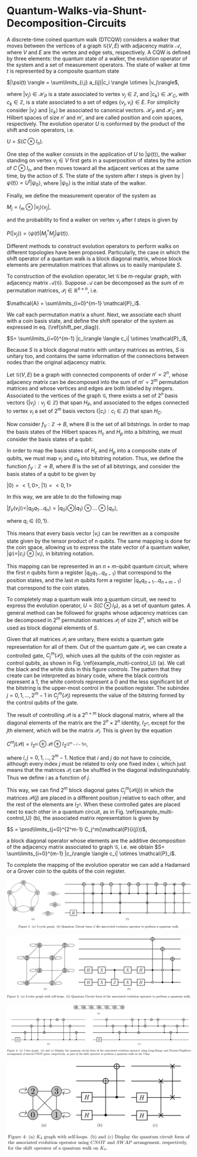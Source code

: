 # Quantum-Walks-via-Shunt-Decomposition-Circuits

A discrete-time coined quantum walk (DTCQW) considers a walker that moves between the vertices of a graph $\mathcal{G}(V,E)$ with adjacency matrix $\mathcal{A}$, where $V$ and $E$ are the vertex and edge sets, respectively. A CQW is defined by three elements: the quantum state of a walker, the evolution operator of the system and a set of measurement operators. The state of walker at time $t$ is represented by a composite quantum state 

$|\psi(t) \rangle = \sum\limits_{i,j} a_{ij}|c_i \rangle \otimes |v_j\rangle$,

where $|v_j\rangle \in \mathcal{H}_P$ is a state associated to vertex $v_j \in \mathbb{Z}$, and $|c_k\rangle \in \mathcal{H}_C$, with $c_k \in \mathbb{Z}$, is a state associated to a set of edges $\{v_j,v_i\} \in E$. For simplicity consider $|v_j\rangle$ and $|c_k\rangle$ be associated to canonical vectors. $\mathcal{H}_P$ and $\mathcal{H}_C$ are Hilbert spaces of size $n'$ and $m'$, and are called position and coin spaces, respectively. The evolution operator $U$ is conformed by the product of the shift and coin operators, i.e.

$U=S(C\otimes I_{n})$.

One step of the walker consists in the application of $U$ to $|\psi(t)\rangle$, the walker standing on vertex $v_j \in V$ first gets in a superposition of states by the action of $C\otimes I_{n}$, and then moves toward all the adjacent vertices at the same time, by the action of $S$. The state of the system after $t$ steps is given by $|\psi(t)\rangle = U^t |\psi_0 \rangle$, where $|\psi_0 \rangle$ is the initial state of the walker. 

Finally, we define the measurement operator of the system as 

$M_j = I_{m} \otimes |v_j\rangle \langle v_j|$,

and the probability to find a walker on vertex $v_j$ after $t$ steps is given by

$P(|v_j\rangle) = \langle \psi(t)|M_j^{\dagger}M_j|\psi(t) \rangle$.

Different methods to construct evolution operators to perform walks on different topologies have been proposed. Particularly, the case in which the shift operator of a quantum walk is a block diagonal matrix, whose block elements are permutation matrices that allows us to easily manipulate $S$.

To construction of the evolution operator, let $\mathcal{G}$ be $m$-regular graph, with adjacency matrix $\mathcal{A}(\mathcal{G})$. Suppose $\mathcal{A}$ can be decomposed as the sum of $m$ permutation matrices, $\mathcal{P}_i \in \mathbb{R}^{n \times n}$, i.e.

$\mathcal{A} = \sum\limits_{i=0}^{m-1} \mathcal{P}_i$.

We call each permutation matrix a $shunt$. Next, we associate each shunt with a coin basis state, and define the shift operator of the system as expressed in eq. (\ref{shift_per_diag}). 

$S= \sum\limits_{i=0}^{m-1} |c_i\rangle \langle c_i| \otimes \mathcal{P}_i$,

Because $S$ is a block diagonal matrix with unitary matrices as entries, $S$ is unitary too, and contains the same information of the connections between nodes than the original adjacency matrix.


Let $\mathcal{G}(V,E)$ be a graph with connected components of order $n'=2^n$, whose adjacency matrix can be decomposed into the sum of $m'=2^m$ permutation matrices and whose vertices and edges are both labeled by integers. Associated to the vertices of the graph $\mathcal{G}$, there exists a set of $2^n$ basis vectors $\{|v_j \rangle: v_j \in \mathbb{Z}\}$ that span $H_P$, and associated to the edges connected to vertex $v_i$ a set of $2^m$ basis vectors $\{|c_i \rangle: c_i \in \mathbb{Z}\}$ that span $H_C$.

Now consider $f_V: \mathbb{Z} \rightarrow B$, where $B$ is the set of all bitstrings. In order to map the basis states of the Hilbert spaces $H_c$ and $H_p$ into a bitstring, we must consider the basis states of a qubit:


In order to map the basis states of $H_c$ and $H_p$ into a composite state of qubits, we must map $v_j$ and $c_k$ into bitstring notation. Thus, we define the function $f_V: \mathbb{Z} \rightarrow B$, where $B$ is the set of all bitstrings, and consider the basis states of a qubit to be given by

$|0\rangle = <1,0>$, $|1\rangle = <0,1>$

In this way, we are able to do the following map

$|f_V(v_i) \rangle = |q_0q_1\dots q_n\rangle = |q_0 \rangle \otimes |q_1 \rangle \otimes \dots \otimes |q_n\rangle$,

where $q_i \in \{0,1\}$.

This means that every basis vector $|v_i\rangle$ can be rewritten as a composite state given by the tensor product of $n$ qubits. The same mapping is done for the coin space, allowing us to express the state vector of a quantum walker, $|\psi \rangle = |c_i\rangle \otimes |v_i \rangle$, in bitstring notation. 

This mapping can be represented in an $n+m$-qubit quantum circuit, where the first $n$ qubits form a register $|q_0 q_1 \dots q_{n-1} \rangle$ that correspond to the position states, and the last $m$ qubits form a register $|q_{n} q_{n+1} \dots q_{n+m-1} \rangle$ that correspond to the coin states.

To completely map a quantum walk into a quantum circuit, we need to express the evolution operator, $U=S(C \otimes I_P)$, as a set of quantum gates. A general method can be followed for graphs whose adjacency matrices can be decomposed in $2^m$ permutation matrices $\mathcal{P}_i$ of size $2^n$, which will be used as block diagonal elements of $S$.


Given that all matrices $\mathcal{P}_i$ are unitary, there exists a quantum gate representation for all of them. Out of the quantum gate $\mathcal{P}_i$, we can create a controlled gate, $C^{m}_j(\mathcal{P}_i)$, which uses all the qubits of the coin register as control qubits, as shown in Fig. \ref{example_multi-control_U} (a). We call the black and the white dots in this figure $controls$. The pattern that they create can be interpreted as binary code, where the black controls represent a 1, the white controls represent a 0 and the less significant bit of the bitstring is the upper-most control in the position register. The subindex $j = 0,1, \dots, 2^m-1$ in $C^{m}_j(\mathcal{P}_i)$ represents the value of the bitstring formed by the control qubits of the gate. 


The result of controlling $\mathcal{P}i$ is a $2^{n+m}$ block diagonal matrix, where all the diagonal elements of the matrix are the $2^n \times 2^n$ identity, $I_{2^n}$, except for the $j$th element, which will be the matrix $\mathcal{P}_i$. This is given by the equation

$C^{m}j(\mathcal{P}i) = I_{2^{in}} \oplus \mathcal{P}{i}\oplus I_{2^{(2^m-i-1)n}}$,

where $i,j = 0,1, \dots, 2^{m}-1$. Notice that $i$ and $j$ do not have to coincide, although every index $j$ must be related to only one fixed index $i$, which just means that the matrices $\mathcal{P}_i$ can be shuffled in the diagonal indistinguishably. Thus we define $i$ as a function of $j$.

This way, we can find $2^m$ block diagonal gates $C^m_j(\mathcal{P}{i(j)})$ in which the matrices $\mathcal{P}{i(j)}$ are placed in a different position $j$ relative to each other, and the rest of the elements are $I_{2^n}$. When these controlled gates are placed next to each other in a quantum circuit, as in Fig. \ref{example_multi-control_U} (b), the associated matrix representation is given by

$S = \prod\limits_{j=0}^{2^m-1} C_j^m(\mathcal{P}{i(j)})$,

a block diagonal operator whose elements are the additive decomposition of the adjacency matrix associated to graph $\mathcal{G}$, i.e. we obtain $S= \sum\limits_{i=0}^{m-1} |c_i\rangle \langle c_i| \otimes \mathcal{P}_i$. 

To complete the mapping of the evolution operator we can add a Hadamard or a Grover coin to the qubits of the coin register.




![alt text](https://github.com/allanwing-qc/Quantum-Walks-via-Shunt-Decomposition-Circuits/blob/main/5-cycle_github.png?raw=true)


![alt text](https://github.com/allanwing-qc/Quantum-Walks-via-Shunt-Decomposition-Circuits/blob/main/3-cube_github.png?raw=true)


![alt text](https://github.com/allanwing-qc/Quantum-Walks-via-Shunt-Decomposition-Circuits/blob/main/7-line_github.png?raw=true)


![github-small](https://github.com/allanwing-qc/Quantum-Walks-via-Shunt-Decomposition-Circuits/blob/main/k4_github.png?raw=true )
